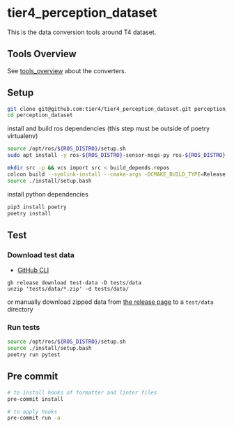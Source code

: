 # tier4_perception_dataset

This is the data conversion tools around T4 dataset.

## Tools Overview

See [tools_overview](docs/tools_overview.md) about the converters.

## Setup

```bash
git clone git@github.com:tier4/tier4_perception_dataset.git perception_dataset
cd perception_dataset
```

install and build ros dependencies (this step must be outside of poetry virtualenv)

```bash
source /opt/ros/${ROS_DISTRO}/setup.sh
sudo apt install -y ros-${ROS_DISTRO}-sensor-msgs-py ros-${ROS_DISTRO}-rosbag2-storage-mcap

mkdir src -p && vcs import src < build_depends.repos
colcon build --symlink-install --cmake-args -DCMAKE_BUILD_TYPE=Release --packages-up-to autoware_auto_perception_msgs autoware_perception_msgs
source ./install/setup.bash
```

install python dependencies

```bash
pip3 install poetry
poetry install
```

## Test

### Download test data

- [GitHub CLI](https://github.com/cli/cli#installation)

```shell
gh release download test-data -D tests/data
unzip 'tests/data/*.zip' -d tests/data/
```

or manually download zipped data from [the release page](https://github.com/tier4/tier4_perception_dataset/releases/tag/test-data) to a `test/data` directory

### Run tests

```bash
source /opt/ros/${ROS_DISTRO}/setup.sh
source ./install/setup.bash
poetry run pytest
```

## Pre commit

```bash
# to install hooks of formatter and linter files
pre-commit install

# to apply hooks
pre-commit run -a
```
